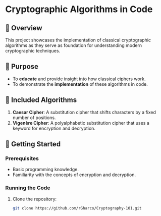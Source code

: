 # Cryptographic Algorithms in Code

## 🧩 Overview
This project showcases the implementation of classical cryptographic algorithms as they serve as foundation for understanding modern cryptographic techniques.

## 🎯 Purpose
- To **educate** and provide insight into how classical ciphers work.
- To demonstrate the **implementation** of these algorithms in code.

## 📜 Included Algorithms
1. **Caesar Cipher**: A substitution cipher that shifts characters by a fixed number of positions.
2. **Vigenère Cipher**: A polyalphabetic substitution cipher that uses a keyword for encryption and decryption.

## 🚀 Getting Started
### Prerequisites
- Basic programming knowledge.
- Familiarity with the concepts of encryption and decryption.

### Running the Code
1. Clone the repository:
   ```bash
   git clone https://github.com/rGharco/Cryptography-101.git
